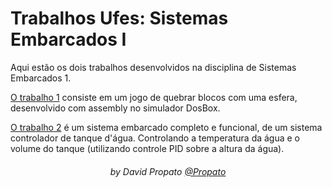 # Trabalhos Ufes: Sistemas Embarcados I

Aqui estão os dois trabalhos desenvolvidos na disciplina de Sistemas Embarcados 1.

<a href="./trabalho-1">O trabalho 1</a> consiste em um jogo de quebrar blocos com uma esfera, desenvolvido com assembly no simulador DosBox.

<a href="./trabalho-2">O trabalho 2</a> é um sistema embarcado completo e funcional, de um sistema controlador de tanque d'água. Controlando a temperatura da água e o volume do tanque (utilizando controle PID sobre a altura da água).

<h6 align="center">by David Propato <a href="https://github.com/Propato">@Propato</a></h6>